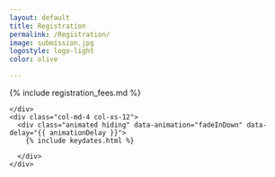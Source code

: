 ```yaml
---
layout: default
title: Registration
permalink: /Registration/
image: submission.jpg
logostyle: logo-light
color: olive

---
```


<section id="submit" class="submit">
  <div class="col-lg-10 col-lg-offset-1  col-md-offset-1">
    <div class="col-md-8 col-xs-12">
      {% include registration_fees.md %}

    </div>
    <div class="col-md-4 col-xs-12">
      <div class="animated hiding" data-animation="fadeInDown" data-delay="{{ animationDelay }}">
        {% include keydates.html %}

      </div>
    </div>
  </div>
</section>
